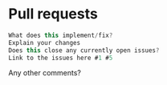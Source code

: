 # Pull requests

```js
What does this implement/fix? 
Explain your changes
Does this close any currently open issues?
Link to the issues here #1 #5
```


Any other comments?
